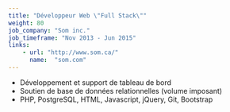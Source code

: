 ```yaml
---
title: "Développeur Web \"Full Stack\""
weight: 80
job_company: "Som inc."
job_timeframe: "Nov 2013 - Jun 2015"
links:
    - url: "http://www.som.ca/" 
      name:  "som.com" 
---
```


* Développement et support de tableau de bord
* Soutien de base de données relationnelles (volume imposant)
* PHP, PostgreSQL, HTML, Javascript, jQuery, Git, Bootstrap 
